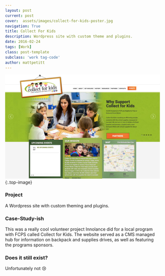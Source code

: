 ```yaml
---
layout: post
current: post
cover:  assets/images/collect-for-kids-poster.jpg
navigation: True
title: Collect For Kids
description: Wordpress site with custom theme and plugins.
date: 2016-02-24
tags: [Work]
class: post-template
subclass: 'work tag-code'
author: mattpetitt
---
```


[screenshot]: /assets/images/collect-for-kids.jpg "Screenshot"
![Collect For Kids Screenshot][screenshot]{:.top-image}

### Project
A Wordpress site with custom theming and plugins.

### Case-Study-ish
This was a really cool volunteer project Innolance did for a local program with FCPS called Collect for Kids. The website served as a CMS managed hub for information on backpack and supplies drives, as well as featuring the programs sponsors.

### Does it still exist?
Unfortunately not 😢